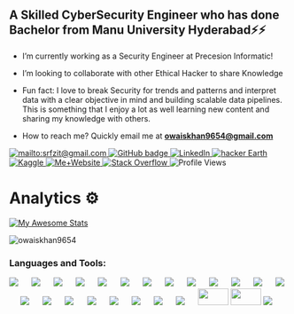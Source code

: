 <h2 align="left">
 <abc>
  <br>
A Skilled CyberSecurity Engineer who has done Bachelor from Manu University Hyderabad⚡⚡ </h3>
 
 - I’m currently working as a Security Engineer at Precesion Informatic!
 
 - I’m looking to collaborate with other Ethical Hacker to share Knowledge
 
 - Fun fact: I love to break Security for trends and patterns and interpret data with a clear objective in mind and building scalable data pipelines. This is something that I enjoy a lot as well learning new content and sharing my knowledge with others. 
 
 - How to reach me? Quickly email me at **owaiskhan9654@gmail.com** 
 
 
 
 </abc>
</h2> 

  <a href="mailto:srfzit@gmail.com">
    <img src="https://img.shields.io/badge/Gmail-D14836?style=for-the-badge&logo=gmail&logoColor=white" alt="mailto:srfzit@gmail.com" />
  </a>
  
  <a href="https://github.com/cybersyrufszuf">
    <img src="https://img.shields.io/badge/-Github-000?style=for-the-badge&logo=Github&logoColor=white&link=https://github.com/Owaiskhan9654" alt="GitHub badge" />
  </a>
  
  <a href="https://www.linkedin.com/in/sarfaraz-ahmadm/">
    <img src="https://img.shields.io/badge/-LinkedIn-blue?style=for-the-badge&logo=Linkedin&logoColor=white&link=https://www.linkedin.com/in/in/sarfaraz-ahmadm/" alt="LinkedIn" />
  </a>
  
  <a href="https://www.hackerearth.com/@owaiskhan9654">
<img src="https://img.shields.io/badge/HackerEarth-%232C3454.svg?&style=for-the-badge&logo=HackerEarth&logoColor=Blue/" alt="hacker Earth" /> 
  </a>
  
  <a href="https://www.kaggle.com/owaiskhan9654">
 <img src="https://img.shields.io/badge/Kaggle%20Master-20BEFF?style=for-the-badge&logo=Kaggle&logoColor=white" alt="Kaggle" /> 
  </a>
    <a href="https://owaiskhan9654.github.io/">
 <img src="https://img.shields.io/badge/website-000000?style=for-the-badge&logo=About.me&logoColor=white" alt="Me+Website" /> 
  </a>
  
  <a href="https://stackoverflow.com/users/13648763/owais">
 <img src="https://aleen42.github.io/badges/src/stackoverflow.svg" alt="Stack Overflow" /> 
  </a>
 
 <img src="https://komarev.com/ghpvc/?username=owaiskhan9654&color=18A558&label=Profile+views" alt="Profile Views" /> 

  
</p>

# Analytics ⚙️


 [![My Awesome Stats](https://awesome-github-stats.azurewebsites.net/user-stats/owaiskhan9654?cardType=github&theme=ocean-dark&showIcons=false)](https://owaiskhan9654.github.io/)
 
<p><img align="center" src="https://github-readme-stats.vercel.app/api/top-langs?username=owaiskhan9654&show_icons=true&theme=dark&locale=en&layout=compact" alt="owaiskhan9654" /></p>


</p>
 </p> <h3 align="left">
 
 Languages and Tools:
 
[![](https://img.shields.io/badge/Markdown-494d4c?style=for-the-badge&logo=markdown&logoColor=white)](#) &emsp;
[![](https://img.shields.io/badge/PyTorch-EE4C2C?style=for-the-badge&logo=pytorch&logoColor=white)](#) &emsp;
[![](https://img.shields.io/badge/Git-f02913?style=for-the-badge&logo=git&logoColor=white)](#) &emsp;
[![](https://img.shields.io/badge/Linux-FCC624?style=for-the-badge&logo=linux&logoColor=black)](#) &emsp;
[![](https://img.shields.io/badge/Python-3776AB?style=for-the-badge&logo=python&logoColor=white)](#) &emsp;
[![](https://img.shields.io/badge/NVIDIA-%20GEFORCE%20GTX%201660ti-76B900?style=for-the-badge&logo=nvidia&logoColor=white)](#) &emsp;
[![](https://img.shields.io/badge/Weights_&_Biases-FFBE00?style=for-the-badge&logo=WeightsAndBiases&logoColor=white)](#) &emsp;
[![](https://img.shields.io/badge/Keras-FF0000?style=for-the-badge&logo=keras&logoColor=white)](#) &emsp;
[![](https://img.shields.io/badge/TensorFlow-FF6F00?style=for-the-badge&logo=tensorflow&logoColor=white)](#) &emsp;
[![](https://img.shields.io/badge/PyTorch%20Lightning-792DE4?style=for-the-badge&logo=pytorch-lightning&logoColor=white)](#) &emsp;
[![](https://img.shields.io/badge/Anaconda-44A833?style=for-the-badge&logo=Anaconda&logoColor=white)](#) &emsp;
[![](https://img.shields.io/badge/Spyder-FF0000?style=for-the-badge&logo=Spyder&logoColor=white)](#) &emsp;
[![](https://img.shields.io/badge/Atom-66595C?style=for-the-badge&logo=Atom&logoColor=white)](#) &emsp;
[![](https://img.shields.io/badge/Jupyter-F37626?style=for-the-badge&logo=Jupyter&logoColor=white)](#) &emsp;
[![](https://img.shields.io/badge/Pandas-3e5e78?style=for-the-badge&logo=pandas&logoColor=white)](#) &emsp;
[![](https://img.shields.io/badge/numpy-695170?style=for-the-badge&logo=numpy&logoColor=white)](#) &emsp;
[![](https://img.shields.io/badge/OpenCV-a5eb60?style=for-the-badge&logo=opencv_python&logoColor=white)](#) &emsp;
[![](https://img.shields.io/badge/HTML5-E34F26?style=for-the-badge&logo=html5&logoColor=white)](#) &emsp;
[![](https://img.shields.io/badge/CSS3-1572B6?style=for-the-badge&logo=css3&logoColor=white)](#) &emsp;
[![](https://img.shields.io/badge/Flask-000000?style=for-the-badge&logo=flask&logoColor=white)](#) &emsp;
[![](https://img.shields.io/badge/Heroku-430098?style=for-the-badge&logo=heroku&logoColor=white)](#) &emsp;
<img src="https://user-images.githubusercontent.com/47840160/196059938-8265ccfa-fce7-43b7-9d3f-83fe49810f13.png" height=30 width=55></img>
<img src="https://raw.githubusercontent.com/huggingface/awesome-huggingface/main/logo.svg" height=30 width=55></img>
<img src="https://img.shields.io/badge/Google Colab-F9AB00?style=for-the-badge&logo=Google-Colab&logoColor=white"></img>



